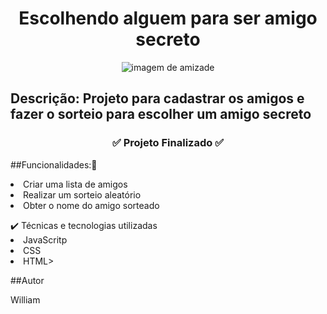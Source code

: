 <h1 align="center"; font-size= "50px"; color= red"> Escolhendo alguem  para ser  amigo secreto</h1>

<div align="center">

![imagem de amizade](https://github.com/user-attachments/assets/6983962b-452d-4d92-936c-b2990b294258)

</div>

<h2>Descrição: Projeto para cadastrar os amigos e fazer o sorteio para escolher um amigo secreto</h2>

<h3 align="center"> 
✅ Projeto Finalizado ✅
</h3>


##Funcionalidades:🔧

<li> Criar uma lista de amigos</li>
<li> Realizar um sorteio aleatório</li>
<li> Obter o nome do amigo sorteado</li>
<p></p>
  ✔️ Técnicas e tecnologias utilizadas
<li> JavaScritp </li>
<li>CSS</li>
<li>HTML></li
               
<p></p>
##Autor
<p>William</p>

